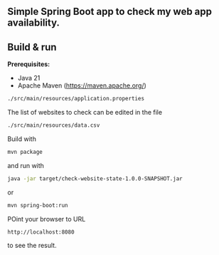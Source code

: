 ## Simple Spring Boot app to check my web app availability.



Build & run
-----------

**Prerequisites:**

* Java 21
* Apache Maven (https://maven.apache.org/)

```bash
./src/main/resources/application.properties
```

The list of websites to check can be edited in the file

```bash
./src/main/resources/data.csv
```

Build with

```bash
mvn package
```

and run with

```bash
java -jar target/check-website-state-1.0.0-SNAPSHOT.jar
```

or

```bash
mvn spring-boot:run
```

POint your browser to URL 

```bash
http://localhost:8080
```

to see the result.
